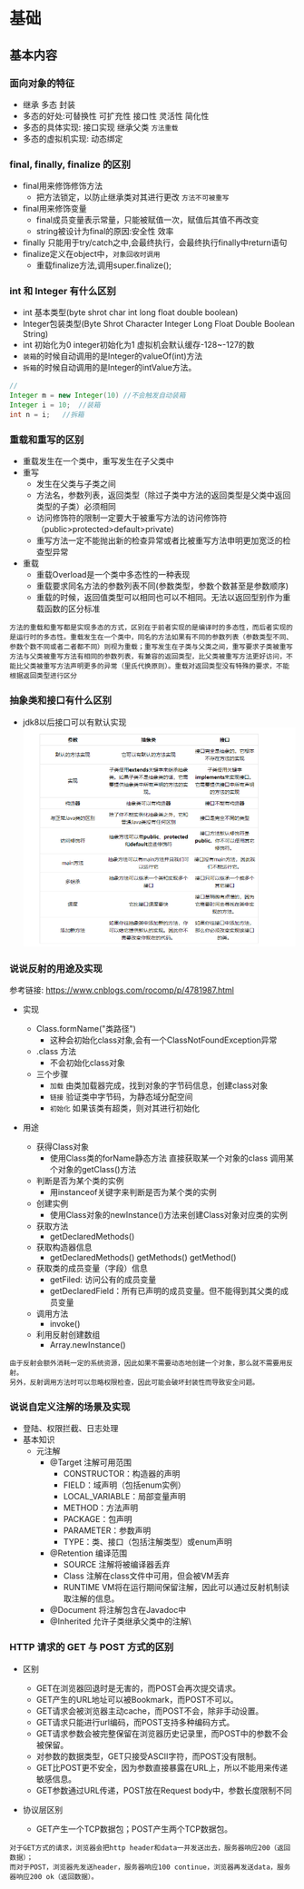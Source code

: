 # 基础

## 基本内容

### 面向对象的特征
- 继承 多态 封装
- 多态的好处:可替换性 可扩充性 接口性 灵活性 简化性
- 多态的具体实现: 接口实现 继承父类 `方法重载`
- 多态的虚拟机实现: 动态绑定

### final, finally, finalize 的区别
- final用来修饰修饰方法
    - 把方法锁定，以防止继承类对其进行更改 `方法不可被重写`
- final用来修饰变量
    - final成员变量表示常量，只能被赋值一次，赋值后其值不再改变
    - string被设计为final的原因:安全性 效率
- finally 只能用于try/catch之中,会最终执行，会最终执行finally中return语句
- finalize定义在object中，`对象回收时调用`
    - 重载finalize方法,调用super.finalize();

### int 和 Integer 有什么区别

- int 基本类型(byte shrot char int long float double  boolean)
- Integer包装类型(Byte Shrot Character Integer Long Float Double  Boolean String)
- int 初始化为0 integer初始化为1 虚拟机会默认缓存-128~-127的数
- `装箱`的时候自动调用的是Integer的valueOf(int)方法
- `拆箱`的时候自动调用的是Integer的intValue方法。
```java
// 
Integer m = new Integer(10) //不会触发自动装箱
Integer i = 10;  //装箱
int n = i;   //拆箱
```

### 重载和重写的区别

- 重载发生在一个类中，重写发生在子父类中
- 重写
    - 发生在父类与子类之间 
    - 方法名，参数列表，返回类型（除过子类中方法的返回类型是父类中返回类型的子类）必须相同 
    - 访问修饰符的限制一定要大于被重写方法的访问修饰符（public>protected>default>private) 
    - 重写方法一定不能抛出新的检查异常或者比被重写方法申明更加宽泛的检查型异常
- 重载
    - 重载Overload是一个类中多态性的一种表现
    - 重载要求同名方法的参数列表不同(参数类型，参数个数甚至是参数顺序) 
    - 重载的时候，返回值类型可以相同也可以不相同。无法以返回型别作为重载函数的区分标准

```
方法的重载和重写都是实现多态的方式，区别在于前者实现的是编译时的多态性，而后者实现的是运行时的多态性。重载发生在一个类中，同名的方法如果有不同的参数列表（参数类型不同、参数个数不同或者二者都不同）则视为重载；重写发生在子类与父类之间，重写要求子类被重写方法与父类被重写方法有相同的参数列表，有兼容的返回类型，比父类被重写方法更好访问，不能比父类被重写方法声明更多的异常（里氏代换原则）。重载对返回类型没有特殊的要求，不能根据返回类型进行区分
```

### 抽象类和接口有什么区别
- jdk8以后接口可以有默认实现
![](./抽象类和接口的区别.png)

### 说说反射的用途及实现
参考链接: https://www.cnblogs.com/rocomp/p/4781987.html
- 实现
    - Class.formName("类路径")
        - 这种会初始化class对象,会有一个ClassNotFoundException异常
    - .class 方法
        - 不会初始化class对象
    - 三个步骤
        - `加载` 由类加载器完成，找到对象的字节码信息，创建class对象
        - `链接` 验证类中字节码，为静态域分配空间
        - `初始化` 如果该类有超类，则对其进行初始化

- 用途
    - 获得Class对象
        - 使用Class类的forName静态方法 直接获取某一个对象的class 调用某个对象的getClass()方法
    - 判断是否为某个类的实例
        - 用instanceof关键字来判断是否为某个类的实例
    - 创建实例
        - 使用Class对象的newInstance()方法来创建Class对象对应类的实例
    - 获取方法
        - getDeclaredMethods()
    - 获取构造器信息
        - getDeclaredMethods()  getMethods() getMethod()
    - 获取类的成员变量（字段）信息
        - getFiled: 访问公有的成员变量
        -  getDeclaredField：所有已声明的成员变量。但不能得到其父类的成员变量
    - 调用方法
        -  invoke()
    - 利用反射创建数组
        - Array.newInstance()
    
```
由于反射会额外消耗一定的系统资源，因此如果不需要动态地创建一个对象，那么就不需要用反射。
另外，反射调用方法时可以忽略权限检查，因此可能会破坏封装性而导致安全问题。
```

### 说说自定义注解的场景及实现

- 登陆、权限拦截、日志处理
- 基本知识
    - 元注解
        - @Target 注解可用范围
            - CONSTRUCTOR：构造器的声明
            - FIELD：域声明（包括enum实例）
            - LOCAL_VARIABLE：局部变量声明
            - METHOD：方法声明
            - PACKAGE：包声明
            - PARAMETER：参数声明
            - TYPE：类、接口（包括注解类型）或enum声明
        - @Retention 编译范围
            - SOURCE 注解将被编译器丢弃
            - Class 注解在class文件中可用，但会被VM丢弃
            - RUNTIME VM将在运行期间保留注解，因此可以通过反射机制读取注解的信息。
        - @Document 将注解包含在Javadoc中
        - @Inherited 允许子类继承父类中的注解\

### HTTP 请求的 GET 与 POST 方式的区别

- 区别
    - GET在浏览器回退时是无害的，而POST会再次提交请求。
    - GET产生的URL地址可以被Bookmark，而POST不可以。
    - GET请求会被浏览器主动cache，而POST不会，除非手动设置。
    - GET请求只能进行url编码，而POST支持多种编码方式。
    - GET请求参数会被完整保留在浏览器历史记录里，而POST中的参数不会被保留。
    - 对参数的数据类型，GET只接受ASCII字符，而POST没有限制。
    - GET比POST更不安全，因为参数直接暴露在URL上，所以不能用来传递敏感信息。
    - GET参数通过URL传递，POST放在Request body中，参数长度限制不同

- 协议层区别
    - GET产生一个TCP数据包；POST产生两个TCP数据包。
 ```
 对于GET方式的请求，浏览器会把http header和data一并发送出去，服务器响应200（返回数据）；
而对于POST，浏览器先发送header，服务器响应100 continue，浏览器再发送data，服务器响应200 ok（返回数据）。
```
    